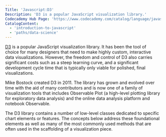 ```yaml
---
Title: 'Javascript:D3'
Description: 'D3 is a popular JavaScript visualization library.'
Codecademy Hub Page: 'https://www.codecademy.com/catalog/language/javascript'
CatalogContent:
  - 'introduction-to-javascript'
  - 'paths/data-science'
---
```


[D3](https://d3js.org/) is a popular JavaScript visualization library. It has been the tool of choice for many designers that need to make highly custom, interactive data visualizations. However, the freedom and control of D3 also carries significant costs such as a steep learning curve, and a significant development cycle time that is typically only viable for polished, final visualizations.

Mike Bostock created D3 in 2011. The library has grown and evolved over time with the aid of many contributors and is now one of a family of visualization tools that includes Observable Plot (a high-level plotting library for exploratory data analysis) and the online data analysis platform and notebook Observable.

The D3 library contains a number of low-level classes dedicated to specific chart elements or features. The concepts below address these foundational elements as well as many of the most commonly used methods that are often used in the scaffolding of a visualization piece.
